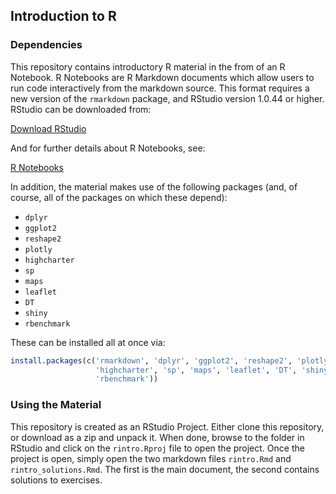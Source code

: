 ## Introduction to R

### Dependencies

This repository contains introductory R material in the from of an R Notebook.
R Notebooks are R Markdown documents which allow users to run code interactively
from the markdown source.  This format requires a new version of the `rmarkdown`
package, and RStudio version 1.0.44 or higher.  RStudio can be downloaded from:

[Download RStudio](https://www.rstudio.com/products/rstudio/download3/)

And for further details about R Notebooks, see:

[R Notebooks](http://rmarkdown.rstudio.com/r_notebooks.html)

In addition, the material makes use of the following packages (and, of course,
all of the packages on which these depend):

* `dplyr`
* `ggplot2`
* `reshape2`
* `plotly`
* `highcharter`
* `sp`
* `maps`
* `leaflet`
* `DT`
* `shiny`
* `rbenchmark`

These can be installed all at once via:

```r
install.packages(c('rmarkdown', 'dplyr', 'ggplot2', 'reshape2', 'plotly',
                   'highcharter', 'sp', 'maps', 'leaflet', 'DT', 'shiny',
                   'rbenchmark'))
```

### Using the Material

This repository is created as an RStudio Project.  Either clone this repository,
or download as a zip and unpack it.  When done, browse to the folder in RStudio
and click on the `rintro.Rproj` file to open the project.  Once the project is
open, simply open the two markdown files `rintro.Rmd` and
`rintro_solutions.Rmd`.  The first is the main document, the second contains
solutions to exercises.
